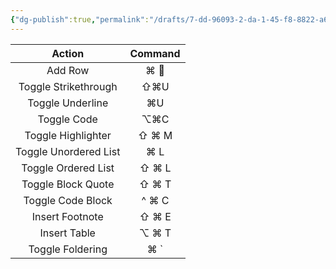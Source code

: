 ```yaml
---
{"dg-publish":true,"permalink":"/drafts/7-dd-96093-2-da-1-45-f8-8822-a63-d3390-ce-27/","dgHomeLink":true,"dgPassFrontmatter":false}
---
```



| Action                | Command |
|:---------------------:|:-------:|
| Add Row               | ⌘ 􁂆     |
| Toggle Strikethrough  | ⇧⌘U     |
| Toggle Underline      | ⌘U      |
| Toggle Code           | ⌥⌘C     |
| Toggle Highlighter    | ⇧ ⌘ M   |
| Toggle Unordered List | ⌘ L     |
| Toggle Ordered List   | ⇧ ⌘ L   |
| Toggle Block Quote    | ⇧ ⌘ T   |
| Toggle Code Block     | ^ ⌘ C   |
| Insert Footnote       | ⇧ ⌘ E   |
| Insert Table          | ⌥ ⌘ T   |
| Toggle Foldering      | ⌘ `     |